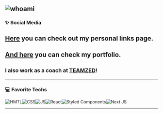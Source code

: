 ![whoami](https://github.com/zaqueu-1/zaqueu-1/blob/main/Eduardo%20Zaqueu.png)
<br/>
--------
### ✨ Social Media
## [Here](https://tree-zaqueu.vercel.app/) you can check out my personal links page.<br/>
## [And here](https://zaqueu.tech/) you can check my portfolio.<br/>
## <sub>I also work as a coach at [TEAMZED](https://teamzed.com.br)!</sub><br/>
---------
### 💻 Favorite Techs
![HMTL](https://img.shields.io/badge/HTML5-E34F26?style=for-the-badge&logo=html5&logoColor=white)![CSS](https://img.shields.io/badge/CSS3-1572B6?style=for-the-badge&logo=css3&logoColor=white)![JS](https://img.shields.io/badge/JavaScript-323330?style=for-the-badge&logo=javascript&logoColor=F7DF1E)![React](https://img.shields.io/badge/react-%2320232a.svg?style=for-the-badge&logo=react&logoColor=%2361DAFB)![Styled Components](https://img.shields.io/badge/styled--components-DB7093?style=for-the-badge&logo=styled-components&logoColor=white)![Next JS](https://img.shields.io/badge/Next-black?style=for-the-badge&logo=next.js&logoColor=white)

----
